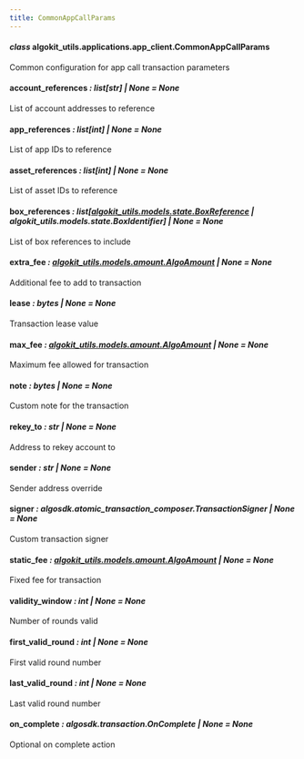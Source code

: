 ```yaml
---
title: CommonAppCallParams
---
```

#### *class* algokit_utils.applications.app_client.CommonAppCallParams

Common configuration for app call transaction parameters

#### account_references *: list[str] | None* *= None*

List of account addresses to reference

#### app_references *: list[int] | None* *= None*

List of app IDs to reference

#### asset_references *: list[int] | None* *= None*

List of asset IDs to reference

#### box_references *: list[[algokit_utils.models.state.BoxReference](/reference/algokit-utils-py/api/docs/markdown/autoapi/algokit_utils/models/state/boxreference/#algokit_utils.models.state.BoxReference) | algokit_utils.models.state.BoxIdentifier] | None* *= None*

List of box references to include

#### extra_fee *: [algokit_utils.models.amount.AlgoAmount](/reference/algokit-utils-py/api/docs/markdown/autoapi/algokit_utils/models/amount/algoamount/#algokit_utils.models.amount.AlgoAmount) | None* *= None*

Additional fee to add to transaction

#### lease *: bytes | None* *= None*

Transaction lease value

#### max_fee *: [algokit_utils.models.amount.AlgoAmount](/reference/algokit-utils-py/api/docs/markdown/autoapi/algokit_utils/models/amount/algoamount/#algokit_utils.models.amount.AlgoAmount) | None* *= None*

Maximum fee allowed for transaction

#### note *: bytes | None* *= None*

Custom note for the transaction

#### rekey_to *: str | None* *= None*

Address to rekey account to

#### sender *: str | None* *= None*

Sender address override

#### signer *: algosdk.atomic_transaction_composer.TransactionSigner | None* *= None*

Custom transaction signer

#### static_fee *: [algokit_utils.models.amount.AlgoAmount](/reference/algokit-utils-py/api/docs/markdown/autoapi/algokit_utils/models/amount/algoamount/#algokit_utils.models.amount.AlgoAmount) | None* *= None*

Fixed fee for transaction

#### validity_window *: int | None* *= None*

Number of rounds valid

#### first_valid_round *: int | None* *= None*

First valid round number

#### last_valid_round *: int | None* *= None*

Last valid round number

#### on_complete *: algosdk.transaction.OnComplete | None* *= None*

Optional on complete action